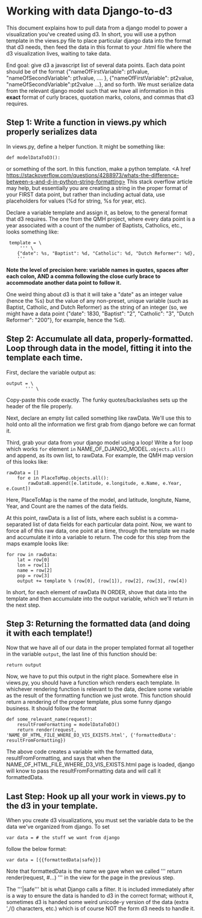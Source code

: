 # Working with data Django-to-d3
This document explains how to pull data from a django model to power a visualization you've created using d3. In short, you will use a python template in the views.py file to place particular django data into the format that d3 needs, then feed the data in this format to your .html file where the d3 visualization lives, waiting to take data.

End goal: give d3 a javascript list of several data points. Each data point should be of the format {"nameOfFirstVariable": pt1value, "nameOfSecondVariable": pt1value, .... }, {"nameOfFirstVariable": pt2value, "nameOfSecondVariable":pt2value ...}, and so forth. We must serialize data from the relevant django model such that we have all information in this <strong> exact </strong> format of curly braces, quotation marks, colons, and commas that d3 requires. 

## Step 1: Write a function in views.py which properly serializes data
In views.py, define a helper function. It might be something like:
```
def modelDataToD3():
``` 
or something of the sort.
In this function, make a python template. <A href https://stackoverflow.com/questions/4288973/whats-the-difference-between-s-and-d-in-python-string-formatting> This stack overflow article </A> may help, but essentially you are creating a string in the proper format of your FIRST data point, but rather than including actual data, use placeholders for values (%d for string, %s for year, etc).
 
Declare a variable template and assign it, as below, to the general format that d3 requires. The one from the QMH project, where every data point is a year associated with a count of the number of Baptists, Catholics, etc., looks something like:
```
 template = \
	 ''' \
	{"date": %s, "Baptist": %d, "Catholic": %d, "Dutch Reformer": %d},
	'''
```
  <strong> Note the level of precision here: variable names in quotes, spaces after each colon, <strong> AND a comma following the close curly brace </strong> to accommodate another data point to follow it. </strong>
  
 One weird thing about d3 is that it will take a "date" as an integer value (hence the %s) but the value of any non-preset, unique variable (such as Baptist, Catholic, and Dutch Reformer) as the string of an integer (so, we might have a data point {"date": 1830, "Baptist": "2", "Catholic": "3", "Dutch Reformer": "200"}, for example, hence the %d). 
 
 ## Step 2: Accumulate all data, properly-formatted. Loop through data in the model, fitting it into the template each time.
 
 First, declare the variable output as:
 ```
 output = \
	    ''' \
```
Copy-paste this code exactly. The funky quotes/backslashes sets up the header of the file properly.

Next, declare an empty list called something like rawData. We'll use this to hold onto all the information we first grab from django before we can format it.

Third, grab your data from your django model using a loop! Write a for loop which works ```for``` element ```in``` NAME_OF_DJANGO_MODEL```.objects.all()``` and append, as its own list, to rawData. For example, the QMH map version of this looks like:
```
rawData = []
	for e in PlaceToMap.objects.all():
		rawDataB.append([e.latitude, e.longitude, e.Name, e.Year, e.Count])
```
Here, PlaceToMap is the name of the model, and latitude, longitute, Name, Year, and Count are the names of the data fields.

At this point, rawData is a list of lists, where each sublist is a comma-separated list of data fields for each particular data point. 
Now, we want to force all of this raw data, one point at a time, through the template we made and accumulate it into a variable to return. 
The code for this step from the maps example looks like:
```
for row in rawData:
	lat = row[0]
	lon = row[1]
	name = row[2]
	pop = row[3]
	output += template % (row[0], (row[1]), row[2], row[3], row[4])
```
In short, for each element of rawData IN ORDER, shove that data into the template and then accumulate into the output variable, which we'll return in the next step.

## Step 3: Returning the formatted data (and doing it with each template!)
Now that we have all of our data in the proper templated format all together in the variable ```output```, the last line of this function should be:
```
return output
```
Now, we have to put this output in the right place. Somewhere else in views.py, you should have a function which renders each template.
In whichever rendering function is relevant to the data, declare some variable as the result of the formatting function we just wrote. This function should return a rendering of the proper template, plus some funny django business.
It should follow the format
```
def some_relevant_name(request):
	resultFromFormatting = modelDataToD3()
	return render(request, 'NAME_OF_HTML_FILE_WHERE_D3_VIS_EXISTS.html', {'formattedData': resultFromFormatting})
```
The above code creates a variable with the formatted data, resultFromFormatting, and says that when the NAME_OF_HTML_FILE_WHERE_D3_VIS_EXISTS.html page is loaded, django will know to pass the resultFromFormatting data and will call it formattedData. 


## Last Step: Hook up all your work in views.py to the d3 in your template.
When you create d3 visualizations, you must set the variable data to be the data we've organized from django. To set 
```
var data = # the stuff we want from django
```
follow the below format:

```
var data = [{{formattedData|safe}}]
```

Note that formattedData is the name we gave when we called ''' return render(request, #...) ''' in the view for the page in the previous step.

The '''|safe''' bit is what Django calls a filter. It is included immediately after is a way to ensure the data is handed to d3 in the correct format; without it, sometimes d3 is handed some weird unicode-y version of the data (extra ',/() characters, etc.) which is of course NOT the form d3 needs to handle it. 
